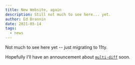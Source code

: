 ```yaml
---
title: New Website, again
description: Still not much to see here... yet.
author: Ed Brannin
date: 2021-05-14
tags:
  - news
---
```

Not much to see here yet -- just migrating to 11ty.

Hopefully I'll have an announcement about [`multi-diff`][multi-diff] soon.

[multi-diff]: https://github.com/edbrannin/multi-diff
